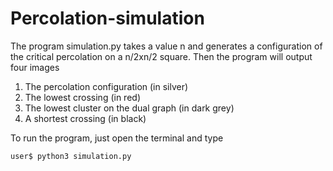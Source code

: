 # Percolation-simulation

The program simulation.py takes a value n and generates a configuration of the critical percolation on a n/2xn/2 square. Then the program will output four images
1. The percolation configuration (in silver)
2. The lowest crossing (in red)
3. The lowest cluster on the dual graph (in dark grey)
4. A shortest crossing (in black)

To run the program, just open the terminal and type
```
user$ python3 simulation.py
```
